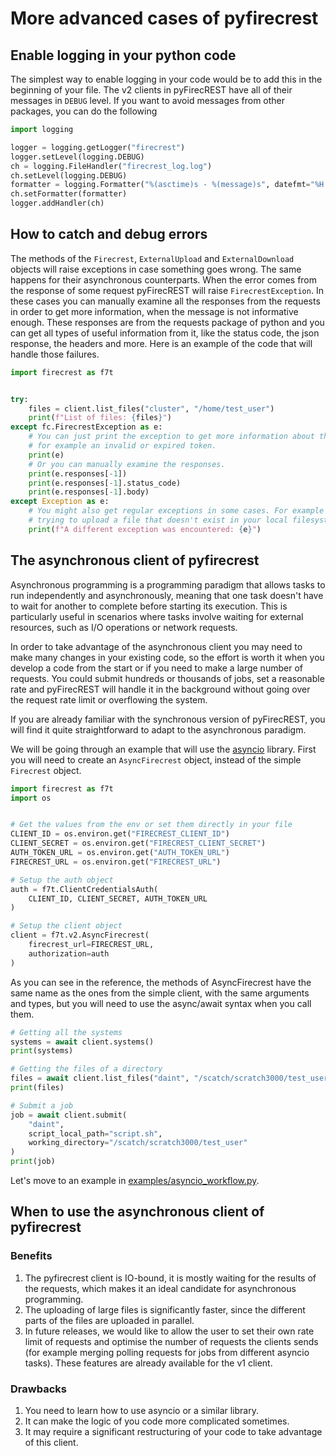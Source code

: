 # More advanced cases of pyfirecrest

## Enable logging in your python code

The simplest way to enable logging in your code would be to add this in the beginning of your file.
The v2 clients in pyFirecREST have all of their messages in `DEBUG` level.
If you want to avoid messages from other packages, you can do the following

```python
import logging

logger = logging.getLogger("firecrest")
logger.setLevel(logging.DEBUG)
ch = logging.FileHandler("firecrest_log.log")
ch.setLevel(logging.DEBUG)
formatter = logging.Formatter("%(asctime)s - %(message)s", datefmt="%H:%M:%S")
ch.setFormatter(formatter)
logger.addHandler(ch)
```


## How to catch and debug errors

The methods of the `Firecrest`, `ExternalUpload` and `ExternalDownload` objects will raise exceptions in case something goes wrong.
The same happens for their asynchronous counterparts.
When the error comes from the response of some request pyFirecREST will raise `FirecrestException`.
In these cases you can manually examine all the responses from the requests in order to get more information, when the message is not informative enough.
These responses are from the requests package of python and you can get all types of useful information from it, like the status code, the json response, the headers and more.
Here is an example of the code that will handle those failures.


```python
import firecrest as f7t


try:
    files = client.list_files("cluster", "/home/test_user")
    print(f"List of files: {files}")
except fc.FirecrestException as e:
    # You can just print the exception to get more information about the type of error,
    # for example an invalid or expired token.
    print(e)
    # Or you can manually examine the responses.
    print(e.responses[-1])
    print(e.responses[-1].status_code)
    print(e.responses[-1].body)
except Exception as e:
    # You might also get regular exceptions in some cases. For example when you are
    # trying to upload a file that doesn't exist in your local filesystem.
    print(f"A different exception was encountered: {e}")
```


## The asynchronous client of pyfirecrest

Asynchronous programming is a programming paradigm that allows tasks to run independently and asynchronously, meaning that one task doesn't have to wait for another to complete before starting its execution.
This is particularly useful in scenarios where tasks involve waiting for external resources, such as I/O operations or network requests.

In order to take advantage of the asynchronous client you may need to make many changes in your existing code, so the effort is worth it when you develop a code from the start or if you need to make a large number of requests.
You could submit hundreds or thousands of jobs, set a reasonable rate and pyFirecREST will handle it in the background without going over the request rate limit or overflowing the system.

If you are already familiar with the synchronous version of pyFirecREST, you will find it quite straightforward to adapt to the asynchronous paradigm.

We will be going through an example that will use the [asyncio](https://docs.python.org/3/library/asyncio.html) library.
First you will need to create an `AsyncFirecrest` object, instead of the simple `Firecrest` object.

```python
import firecrest as f7t
import os


# Get the values from the env or set them directly in your file
CLIENT_ID = os.environ.get("FIRECREST_CLIENT_ID")
CLIENT_SECRET = os.environ.get("FIRECREST_CLIENT_SECRET")
AUTH_TOKEN_URL = os.environ.get("AUTH_TOKEN_URL")
FIRECREST_URL = os.environ.get("FIRECREST_URL")

# Setup the auth object
auth = f7t.ClientCredentialsAuth(
    CLIENT_ID, CLIENT_SECRET, AUTH_TOKEN_URL
)

# Setup the client object
client = f7t.v2.AsyncFirecrest(
    firecrest_url=FIRECREST_URL,
    authorization=auth
)
```

As you can see in the reference, the methods of AsyncFirecrest have the same name as the ones from the simple client, with the same arguments and types, but you will need to use the async/await syntax when you call them.

```python
# Getting all the systems
systems = await client.systems()
print(systems)

# Getting the files of a directory
files = await client.list_files("daint", "/scatch/scratch3000/test_user")
print(files)

# Submit a job
job = await client.submit(
    "daint",
    script_local_path="script.sh",
    working_directory="/scatch/scratch3000/test_user"
)
print(job)
```

Let's move to an example in [examples/asyncio_workflow.py](examples/asyncio_workflow.py).

## When to use the asynchronous client of pyfirecrest

### Benefits

1. The pyfirecrest client is IO-bound, it is mostly waiting for the results of the requests, which makes it an ideal candidate for asynchronous programming.
1. The uploading of large files is significantly faster, since the different parts of the files are uploaded in parallel.
1. In future releases, we would like to allow the user to set their own rate limit of requests and optimise the number of requests the clients sends (for example merging polling requests for jobs from different asyncio tasks).
These features are already available for the v1 client.


### Drawbacks

1. You need to learn how to use asyncio or a similar library.
1. It can make the logic of you code more complicated sometimes.
1. It may require a significant restructuring of your code to take advantage of this client.
